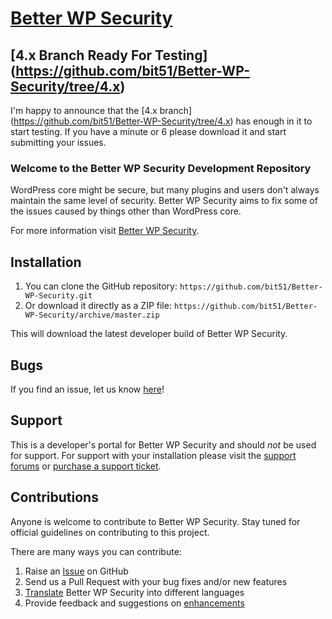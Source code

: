 # [Better WP Security](http://bit51.com/software/better-wp-security/) #

## [4.x Branch Ready For Testing] (https://github.com/bit51/Better-WP-Security/tree/4.x)
I'm happy to announce that the [4.x branch] (https://github.com/bit51/Better-WP-Security/tree/4.x) has enough in it to start testing. If you have a minute or 6 please download it and start submitting your issues.

### Welcome to the Better WP Security Development Repository

WordPress core might be secure, but many plugins and users don't always maintain the same level of security. Better WP Security aims to fix some of the issues caused by things other than WordPress core.

For more information visit [Better WP Security](http://bit51.com/software/better-wp-security/).

## Installation ##

1. You can clone the GitHub repository: `https://github.com/bit51/Better-WP-Security.git`
2. Or download it directly as a ZIP file: `https://github.com/bit51/Better-WP-Security/archive/master.zip`

This will download the latest developer build of Better WP Security.

## Bugs ##
If you find an issue, let us know [here](https://github.com/bit51/Better-WP-Security/issues?state=open)!

## Support ##
This is a developer's portal for Better WP Security and should _not_ be used for support. For support with your installation please visit the [support forums](http://wordpress.org/support/plugin/better-wp-security) or [purchase a support ticket](http://fooplugins.com/plugins/better-wp-security/).

## Contributions ##
Anyone is welcome to contribute to Better WP Security. Stay tuned for official guidelines on contributing to this project.

There are many ways you can contribute:

1. Raise an [Issue](https://github.com/bit51/Better-WP-Security/issues) on GitHub
2. Send us a Pull Request with your bug fixes and/or new features
3. [Translate](http://bit51.com/translate) Better WP Security into different languages</a>
4. Provide feedback and suggestions on [enhancements](https://github.com/bit51/Better-WP-Security/issues?direction=desc&labels=Enhancement&page=1&sort=created&state=open)
